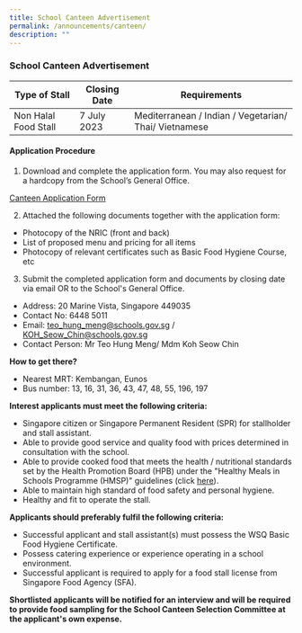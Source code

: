 ```yaml
---
title: School Canteen Advertisement
permalink: /announcements/canteen/
description: ""
---
```

### School Canteen Advertisement

| Type of Stall | Closing Date | Requirements |
| -------- | -------- | -------- |
| Non Halal Food Stall     | 7 July 2023     | Mediterranean / Indian / Vegetarian/ Thai/ Vietnamese    |


#### Application Procedure

1. Download and complete the application form. You may also request for a hardcopy from the School’s General Office.

[Canteen Application Form](/files/canteen%20application%20form.pdf)

2. Attached the following documents together with the application form:
* Photocopy of the NRIC (front and back)
* List of proposed menu and pricing for all items
* Photocopy of relevant certificates such as Basic Food Hygiene Course, etc

3. Submit the completed application form and documents by closing date via email OR to the School's General Office.

* Address: 20 Marine Vista, Singapore 449035
* Contact No: 6448 5011
* Email: teo_hung_meng@schools.gov.sg / KOH_Seow_Chin@schools.gov.sg
* Contact Person: Mr Teo Hung Meng/ Mdm Koh Seow Chin  

**How to get there?**
* Nearest MRT: Kembangan, Eunos
* Bus number: 13, 16, 31, 36, 43, 47, 48, 55, 196, 197

**Interest applicants must meet the following criteria:**
* Singapore citizen or Singapore Permanent Resident (SPR) for stallholder and stall assistant.
* Able to provide good service and quality food with prices determined in consultation with the school.
* Able to provide cooked food that meets the health / nutritional standards set by the Health Promotion Board (HPB) under the "Healthy Meals in Schools Programme (HMSP)" guidelines (click [here](https://www.hpb.gov.sg/schools/school-programmes/healthy-meals-in-schools-programme)).
* Able to maintain high standard of food safety and personal hygiene.
* Healthy and fit to operate the stall.


**Applicants should preferably fulfil the following criteria:**
* Successful applicant and stall assistant(s) must possess the WSQ Basic Food Hygiene Certificate.
* Possess catering experience or experience operating in a school environment.
* Successful applicant is required to apply for a food stall license from Singapore Food Agency (SFA). 


**Shortlisted applicants will be notified for an interview and will be required to provide food sampling for the School Canteen Selection Committee at the applicant's own expense.**